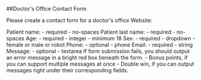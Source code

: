 ##Doctor's Office Contact Form

Please create a contact form for a doctor's office Website:

Patient name: - required - no-spaces
Patient last name: - required - no-spaces
Age: - required - integer - minimum 18
Sex: - required - dropdown - female or male or robot
Phone: - optional - phone
Email: - required - string
Message: - optional - textarea
If form submission fails, you should output an error message in a bright red box beneath the form. - Bonus points, if you can support multiple messages at once - Double win, if you can output messages right under their corresponding fields.